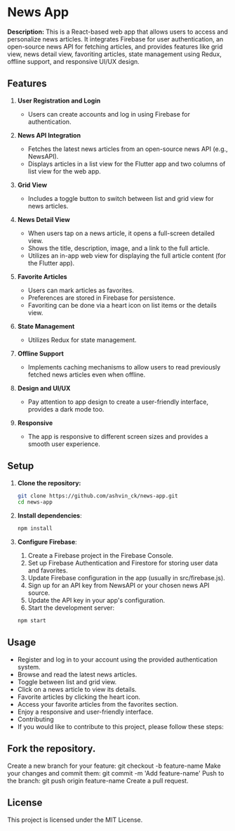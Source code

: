 #  News App

**Description:** This is a React-based web app that allows users to access and personalize news articles. It integrates Firebase for user authentication, an open-source news API for fetching articles, and provides features like grid view, news detail view, favoriting articles, state management using Redux, offline support, and responsive UI/UX design.

## Features

1. **User Registration and Login**
   - Users can create accounts and log in using Firebase for authentication.

2. **News API Integration**
   - Fetches the latest news articles from an open-source news API (e.g., NewsAPI).
   - Displays articles in a list view for the Flutter app and two columns of list view for the web app.

3. **Grid View**
   - Includes a toggle button to switch between list and grid view for news articles.

4. **News Detail View**
   - When users tap on a news article, it opens a full-screen detailed view.
   - Shows the title, description, image, and a link to the full article.
   - Utilizes an in-app web view for displaying the full article content (for the Flutter app).

5. **Favorite Articles**
   - Users can mark articles as favorites.
   - Preferences are stored in Firebase for persistence.
   - Favoriting can be done via a heart icon on list items or the details view.

6. **State Management**
   - Utilizes Redux for state management.

7. **Offline Support**
   - Implements caching mechanisms to allow users to read previously fetched news articles even when offline.

8. **Design and UI/UX**
   - Pay attention to app design to create a user-friendly interface, provides a dark mode too.

9. **Responsive**
   - The app is responsive to different screen sizes and provides a smooth user experience.

## Setup

1. **Clone the repository:**

   ```sh
   git clone https://github.com/ashvin_ck/news-app.git
   cd news-app
   ```

2. **Install dependencies**:

    ```sh
    npm install
    ```

3. **Configure Firebase**:

    1. Create a Firebase project in the Firebase Console.
    2. Set up Firebase Authentication and Firestore for storing user data and favorites.
    3. Update Firebase configuration in the app (usually in src/firebase.js).
    4. Sign up for an API key from NewsAPI or your chosen news API source.
    5. Update the API key in your app's configuration.
    6. Start the development server:
     
     ```sh
     npm start
     ```


## Usage

- Register and log in to your account using the provided authentication system.
- Browse and read the latest news articles.
- Toggle between list and grid view.
- Click on a news article to view its details.
- Favorite articles by clicking the heart icon.
- Access your favorite articles from the favorites section.
- Enjoy a responsive and user-friendly interface.
- Contributing
- If you would like to contribute to this project, please follow these steps:

## Fork the repository.

Create a new branch for your feature: git checkout -b feature-name
Make your changes and commit them: git commit -m 'Add feature-name'
Push to the branch: git push origin feature-name
Create a pull request.

## License
This project is licensed under the MIT License.
